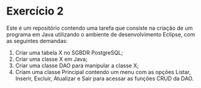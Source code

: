 # Exercício 2

Este é um repositório contendo uma tarefa que consiste na criação de um programa em Java utilizando o ambiente de desenvolvimento Eclipse, com as seguintes demandas:

1. Criar uma tabela X no SGBDR PostgreSQL;
2. Criar uma classe X em Java;
3. Criar uma classe DAO para manipular a classe X;
4. Criam uma classe Principal contendo um menu com as opções Listar, Inserir, Excluir, Atualizar e Sair para acessar as funções CRUD da DAO.


